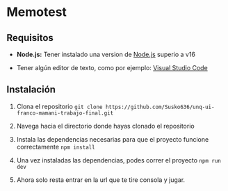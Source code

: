 # Memotest

## Requisitos 

* **Node.js:** Tener instalado una version de [Node.js](https://nodejs.org/en) superio a v16

* Tener algún editor de texto, como por ejemplo: [Visual Studio Code](https://code.visualstudio.com/)

## Instalación

1. Clona el repositorio
   `git clone https://github.com/Susko636/unq-ui-franco-mamani-trabajo-final.git`

2. Navega hacia el directorio donde hayas clonado el repositorio

3. Instala las dependencias necesarias para que el proyecto funcione correctamente
  `npm install`

4. Una vez instaladas las dependencias, podes correr el proyecto
  `npm run dev`

5. Ahora solo resta entrar en la url que te tire consola y jugar.

